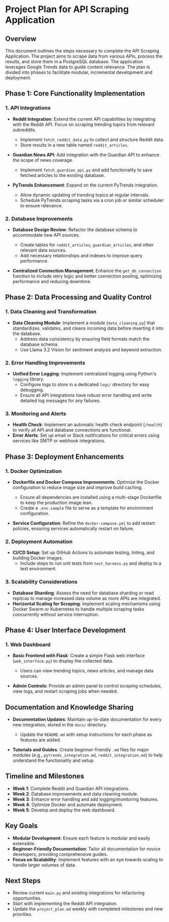 # Project Plan for API Scraping Application

## Overview
This document outlines the steps necessary to complete the API Scraping Application. The project aims to scrape data from various APIs, process the results, and store them in a PostgreSQL database. The application leverages Google Trends data to guide content relevance. The plan is divided into phases to facilitate modular, incremental development and deployment.

## Phase 1: Core Functionality Implementation

### 1. API Integrations
- **Reddit Integration**: Extend the current API capabilities by integrating with the Reddit API. Focus on scraping trending topics from relevant subreddits.
  - Implement `fetch_reddit_data.py` to collect and structure Reddit data.
  - Store results in a new table named `reddit_articles`.

- **Guardian News API**: Add integration with the Guardian API to enhance the scope of news coverage.
  - Implement `fetch_guardian_api.py` and add functionality to save fetched articles to the existing database.

- **PyTrends Enhancement**: Expand on the current PyTrends integration.
  - Allow dynamic updating of trending topics at regular intervals.
  - Schedule PyTrends scraping tasks via a cron job or similar scheduler to ensure relevance.

### 2. Database Improvements
- **Database Design Review**: Refactor the database schema to accommodate new API sources.
  - Create tables for `reddit_articles`, `guardian_articles`, and other relevant data sources.
  - Add necessary relationships and indexes to improve query performance.

- **Centralized Connection Management**: Enhance the `get_db_connection` function to include retry logic and better connection pooling, optimizing performance and reducing downtime.

## Phase 2: Data Processing and Quality Control

### 1. Data Cleaning and Transformation
- **Data Cleaning Module**: Implement a module (`data_cleaning.py`) that standardizes, validates, and cleans incoming data before inserting it into the database.
  - Address data consistency by ensuring field formats match the database schema.
  - Use Llama 3.2 Vision for sentiment analysis and keyword extraction.

### 2. Error Handling Improvements
- **Unified Error Logging**: Implement centralized logging using Python's `logging` library.
  - Configure logs to store in a dedicated `logs/` directory for easy debugging.
  - Ensure all API integrations have robust error handling and write detailed log messages for any failures.

### 3. Monitoring and Alerts
- **Health Check**: Implement an automatic health check endpoint (`/health`) to verify all API and database connections are functional.
- **Error Alerts**: Set up email or Slack notifications for critical errors using services like SMTP or webhook integrations.

## Phase 3: Deployment Enhancements

### 1. Docker Optimization
- **Dockerfile and Docker Compose Improvements**: Optimize the Docker configuration to reduce image size and improve build caching.
  - Ensure all dependencies are installed using a multi-stage Dockerfile to keep the production image lean.
  - Create a `.env.sample` file to serve as a template for environment configuration.

- **Service Configuration**: Refine the `docker-compose.yml` to add restart policies, ensuring services automatically restart on failure.

### 2. Deployment Automation
- **CI/CD Setup**: Set up GitHub Actions to automate testing, linting, and building Docker images.
  - Include steps to run unit tests from `test_harness.py` and deploy to a test environment.

### 3. Scalability Considerations
- **Database Sharding**: Assess the need for database sharding or read replicas to manage increased data volume as more APIs are integrated.
- **Horizontal Scaling for Scraping**: Implement scaling mechanisms using Docker Swarm or Kubernetes to handle multiple scraping tasks concurrently without service interruption.

## Phase 4: User Interface Development

### 1. Web Dashboard
- **Basic Frontend with Flask**: Create a simple Flask web interface (`web_interface.py`) to display the collected data.
  - Users can view trending topics, news articles, and manage data sources.

- **Admin Controls**: Provide an admin panel to control scraping schedules, view logs, and restart scraping jobs when needed.

## Documentation and Knowledge Sharing
- **Documentation Updates**: Maintain up-to-date documentation for every new integration, stored in the `docs/` directory.
  - Update the `README.md` with setup instructions for each phase as features are added.

- **Tutorials and Guides**: Create beginner-friendly `.md` files for major modules (e.g., `pytrends_integration.md`, `reddit_integration.md`) to help understand the functionality and setup.

## Timeline and Milestones
- **Week 1**: Complete Reddit and Guardian API integrations.
- **Week 2**: Database improvements and data cleaning module.
- **Week 3**: Enhance error handling and add logging/monitoring features.
- **Week 4**: Optimize Docker and automate deployment.
- **Week 5**: Develop and deploy the web dashboard.

## Key Goals
- **Modular Development**: Ensure each feature is modular and easily extensible.
- **Beginner-Friendly Documentation**: Tailor all documentation for novice developers, providing comprehensive guides.
- **Focus on Scalability**: Implement features with an eye towards scaling to handle larger volumes of data.

## Next Steps
- Review current `main.py` and existing integrations for refactoring opportunities.
- Start with implementing the Reddit API integration.
- Update the `project_plan.md` weekly with completed milestones and new priorities.
